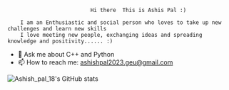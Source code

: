                              Hi there  This is Ashis Pal :)
 
        I am an Enthusiastic and social person who loves to take up new challenges and learn new skills 
        I love meeting new people, exchanging ideas and spreading knowledge and positivity...... :)



- 💬 Ask me about C++ and Python
- 📫 How to reach me: ashishpal2023.geu@gmail.com

![Ashish_pal_18's GitHub stats](https://github-readme-stats.vercel.app/api?username=AshishPal18&show_icons=true&theme=radical)



